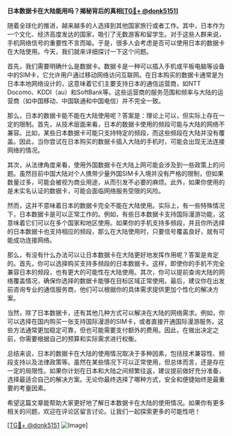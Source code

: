 **日本数据卡在大陆能用吗？揭秘背后的真相[[TG💪+ @donk5151](https://t.me/s/donk5151)]**

随着全球化的推进，越来越多的人选择到其他国家旅行或者工作。其中，日本作为一个文化、经济高度发达的国家，吸引了无数游客和留学生。对于这些人群来说，手机网络信号的重要性不言而喻。于是，很多人会考虑是否可以使用日本的数据卡在大陆使用。今天，我们就来详细探讨一下这个问题。

首先，我们需要明确什么是数据卡。数据卡是一种可以插入手机或平板电脑等设备中的SIM卡，它允许用户通过移动网络访问互联网。在日本购买的数据卡通常是为日本本地网络设计的，这意味着它们主要支持日本的通信运营商，如NTT Docomo、KDDI（au）和SoftBank等。这些运营商的服务范围和频率与大陆的运营商（如中国移动、中国联通和中国电信）并不完全一致。

那么，日本的数据卡能不能在大陆使用呢？答案是：理论上可以，但实际上存在一定的限制。首先，从技术层面来看，日本的数据卡使用的频段可能与大陆的网络不兼容。比如，某些日本数据卡可能只支持特定的频段，而这些频段在大陆并没有覆盖。因此，当你尝试在日本购买的数据卡插入大陆的手机时，可能会出现无法连接网络的情况。

其次，从法律角度来看，使用外国数据卡在大陆上网可能会涉及到一些政策上的问题。虽然目前中国大陆对个人携带少量外国SIM卡入境并没有严格的限制，但如果数量过多，可能会被视为商业用途，从而引发不必要的麻烦。此外，如果你使用的是未实名认证的数据卡，可能会面临网络服务受限的风险。

然而，这并不意味着日本的数据卡完全不能在大陆使用。实际上，有一些特殊情况下，日本数据卡是可以正常工作的。例如，有些日本数据卡支持国际漫游功能，这意味着它们可以在多个国家和地区使用。如果你的手机支持多频段，并且你所选择的日本数据卡也支持相应的频段，那么在大陆使用时，只要信号覆盖良好，就有可能成功连接网络。

那么，有没有什么办法可以让日本数据卡在大陆更好地发挥作用呢？答案是肯定的。首先，你可以选择购买支持多频段的日本数据卡。这样，即使你的手机不完全兼容日本的频段，也有更大的可能性在大陆使用。其次，你可以提前查询大陆的网络覆盖情况，确保你选择的数据卡能够在目标区域正常使用。最后，建议你在出发前咨询专业的通信服务商，他们可以根据你的具体需求提供更加个性化的解决方案。

当然，除了日本数据卡，还有其他几种方式可以解决在大陆的网络需求。例如，你可以选择在国内购买一张支持国际漫游的SIM卡，或者直接开通国际漫游服务。这些方法通常更加稳定可靠，但也可能需要支付额外的费用。因此，在做出决定之前，你需要根据自己的预算和实际需求进行权衡。

总结来说，日本的数据卡在大陆的使用情况取决于多种因素，包括技术兼容性、频段支持以及法律政策等。虽然在某些情况下可以正常使用，但总体而言，还是存在一定的局限性。如果你计划在日本和大陆之间频繁往返，建议提前做好充分准备，选择最适合自己的解决方案。无论你最终选择了哪种方式，安全和便捷始终是最重要的考量因素。

希望这篇文章能帮助大家更好地了解日本数据卡在大陆的使用情况。如果你有更多相关的问题，欢迎在评论区留言讨论。让我们一起探索更多的可能性吧！

[[TG💪+ @donk5151](https://t.me/s/donk5151) ![Image](https://i.postimg.cc/rwNCRYN7/Snipaste-2025-04-30-17-27-05.png)]